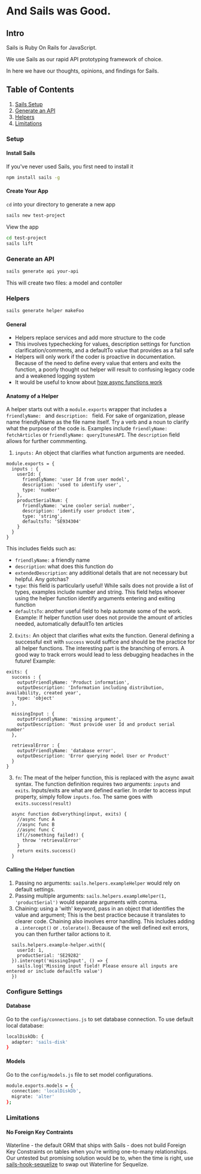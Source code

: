 # And Sails was Good.

## Intro
Sails is Ruby On Rails for JavaScript.  
  
We use Sails as our rapid API prototyping framework of choice.  
  
In here we have our thoughts, opinions, and findings for Sails.  

## Table of Contents
1. [Sails Setup](#setup)
2. [Generate an API](#generate-an-api)
3. [Helpers](#helpers)
4. [Limitations](#limitations)  

### Setup
#### Install Sails
If you've never used Sails, you first need to install it
```bash
npm install sails -g
``` 

#### Create Your App
`cd` into your directory to generate a new app
```bash
sails new test-project
```  

View the app
```bash
cd test-project
sails lift
```

### Generate an API
```bash
sails generate api your-api
``` 
This will create two files: a model and contoller

### Helpers
```bash
sails generate helper makeFoo
```

#### General
- Helpers replace services and add more structure to the code
- This involves typechecking for values, description settings for function clarification/comments, and a defaultTo value that provides as a fail safe
- Helpers will only work if the coder is proactive in documentation. Because of the need to define every value that enters and exits the function, a poorly thought out helper will result to confusing legacy code and a weakened logging system
- It would be useful to know about [how async functions work](https://www.youtube.com/watch?v=568g8hxJJp4&t=98s)


#### Anatomy of a Helper
A helper starts out with a `module.exports` wrapper that includes a  `friendlyName: ` and `description: ` field. For sake of organization, please name friendlyName as the file name itself. Try a verb and a noun to clarify what the purpose of the code is. Examples include `friendlyName: fetchArticles` or `friendlyName: queryItunesAPI`. The `description` field allows for further commmenting.

1. `inputs:` An object that clarifies what function arguments are needed.
  ```
  module.exports = {
    inputs : {
      userId: {
        friendlyName: 'user Id from user model',
        description: 'used to identify user',
        type: 'number'
      },
      productSerialNum: {
        friendlyName: 'wine cooler serial number',
        description: 'identify user product item',
        type: 'string',
        defaultsTo: 'SE934304'
      }
    }
  }
  ```
 This includes fields such as:
  - `friendlyName:` a friendly name
  - `description`: what does this function do
  - `extendedDescription`: any additional details that are not necessary but helpful. Any gotchas?
  - `type`: this field is particularly useful! While sails does not provide a list of types, examples include number and string. This field helps whoever using the helper function identify arguments entering and exiting function
  - `defaultsTo`: another useful field to help automate some of the work. Example: If helper function user does not provide the amount of articles needed, automatically defaultTo ten articles
2. `Exits:` An object that clarifies what exits the function. General defining a successful exit with `success` would suffice and should be the practice for all helper functions. The interesting part is the branching of errors. A good way to track errors would lead to less debugging headaches in the future! Example:
  ```
  exits: {
    success : {
      outputFriendlyName: 'Product information',
      outputDescription: 'Information including distribution, availability, created year',
      type: 'object'
    },

    missingInput : {
      outputFriendlyName: 'missing argument',
      outputDescription: 'Must provide user Id and product serial number'
    },

    retrievalError : {
      outputFriendlyName: 'database error',
      outputDescription: 'Error querying model User or Product'
    }
  }
  ```

3. `fn`: The meat of the helper function, this is replaced with the async await syntax. The function definition requires two arguments: `inputs` and `exits`. Inputs/exits are what are defined earlier. In order to access input property, simply follow `inputs.foo`. The same goes with `exits.success(result)`
```
  async function doEverything(input, exits) {
    //async func A
    //async func B
    //async func C
    if(//something failed!) {
      throw 'retrievalError'
    }
    return exits.success()
  }
```

#### Calling the Helper function
1. Passing no arguments: `sails.helpers.exampleHelper` would rely on default settings.
2. Passing multiple arguments: `sails.helpers.exampleHelper(1, 'productSerial')` would separate arguments with comma.
3. Chaining: using a 'with' keyword, pass in an object that identifies the value and argument; This is the best practice because it translates to clearer code. Chaining also involves error handling. This includes adding a `.intercept()` or `.tolerate()`. Because of the well defined exit errors, you can then further tailor actions to it.
  ```
    sails.helpers.example-helper.with({
      userId: 1,
      productSerial: 'SE29282'
    }).intercept('missingInput', () => {
      sails.log('Missing input field! Please ensure all inputs are entered or include defaultTo value')
    })
  ```

### Configure Settings
#### Database
Go to the `config/connections.js` to set database connection. 
To use default local database:
```bash
localDiskDb: {
  adapter: 'sails-disk'
}
```

#### Models
Go to the `config/models.js` file to set model configurations. 
```bash
module.exports.models = {
  connection: 'localDiskDb',
  migrate: 'alter'
};
``` 

### Limitations
#### No Foreign Key Contraints 
Waterline - the default ORM that ships with Sails - does not build Foreign Key Constraints on tables when you're writing one-to-many relationships. Our untested but promising solution would be to, when the time is right, use [sails-hook-sequelize](https://www.npmjs.com/package/sails-hook-sequelize) to swap out Waterline for Sequelize.
